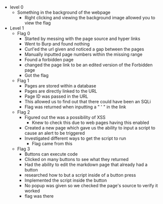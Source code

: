 - level 0
	- Something in the background of the webpage
		- Right clicking and viewing the background image allowed you to view the flag
- Level 1
	- Flag 0
		- Started by messing with the page source and hyper links
		- Went to Burp and found nothing
		- Curl'ed the url given and noticed a gap between the pages
		- Manually inputted page numbers within the missing range
		- Found a forbidden page
		- changed the page link to be an edited version of the Forbidden page
		- Got the flag
	- Flag 1
		- Pages are stored within a database
		- Pages are directly linked to the URL
		- Page ID was passed in the URL
		- This allowed us to find out that there could have been an SQLi
		- Flag was returned when inputting a " ' " in the link
	- Flag 2
		- Figured out the was a possibility of XSS
			- Knew to check this due to web pages having this enabled
		- Created a new page which gave us the ability to input a script to cause an alert to be triggered
		- Investigated different ways to get the script to run
			- Flag came from this
	- Flag 3
		- Buttons can execute code
		- Clicked on many buttons to see what they returned
		- Had the ability to edit the markdown page that already had a button
		- researched how to but a script inside of a button press
		- Implemented the script inside the button
		- No popup was given so we checked the page's source to verify it worked
		- flag was there